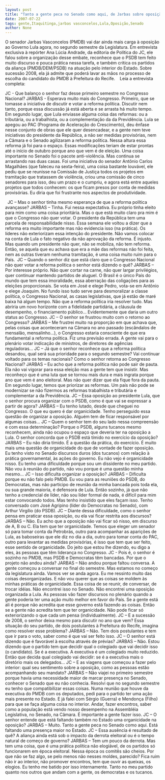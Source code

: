 ```yaml
---
layout: post
title: "Tanto a gente peca no Senado como aqui, de Jarbas sobre oposição a Lula"
date: 2007-07-22
tags: gente,Itaquitinga,jarbas vasconcelos,Lula,Oposição,Senado
author: None
---
```


O&nbsp;senador Jarbas Vasconcelos (PMDB) vai dar ainda mais carga &agrave; oposi&ccedil;&atilde;o ao Governo Lula agora, no segundo semestre da Legislatura. Em entrevista exclusiva &agrave; rep&oacute;rter Ana L&uacute;cia Andrade, da editoria de&nbsp;Pol&iacute;tica do JC, ele falou sobre a organiza&ccedil;&atilde;o desse embate,&nbsp;reconhece que o PSDB tem feito muito discurso e pouca pr&aacute;tica nessa tarefa, e tamb&eacute;m critica os partidos da alian&ccedil;a (PMDB/DEM/PSDB) na atua&ccedil;&atilde;o pelo interior do Estado. Sobre sucess&atilde;o 2008, ela j&aacute; admite que poder&aacute; lavar as m&atilde;os no processo de escolha do candidato do PMDB &agrave; Prefeitura do Recife.&nbsp;
&nbsp;
Leia&nbsp;a entrevista completa:
&nbsp;

JC - Que balan&ccedil;o o senhor faz desse primeiro semestre no Congresso Nacional?
JARBAS - Esperava muito mais do Congresso. Primeiro, que se tomasse a iniciativa de discutir e votar a reforma pol&iacute;tica. Discutir nem tanto, porque essa discuss&atilde;o j&aacute; est&aacute; aberta e se arrasta h&aacute; muito tempo. Em segundo lugar, que Lula enviasse alguma coisa das reformas: ou a tribut&aacute;ria, ou a trabalhista, ou a complementa&ccedil;&atilde;o da da Previd&ecirc;ncia. Lula se apegou ao PAC (Programa de Acelera&ccedil;&atilde;o do Crescimento), deu &ecirc;nfase nesse conjunto de obras que ele quer desencadear, e a gente nem teve iniciativas do presidente da Rep&uacute;blica, a n&atilde;o ser medidas provis&oacute;rias, nem a C&acirc;mara e o Senado agilizaram a reforma pol&iacute;tica. Nessa altura essa reforma j&aacute; foi para o espa&ccedil;o. Essas modifica&ccedil;&otilde;es teriam de estar prontas at&eacute; o in&iacute;cio de outubro porque ano que vem &eacute; de elei&ccedil;&atilde;o. Uma coisa importante no Senado foi o pacote anti-viol&ecirc;ncia. Mas continua se arrastando nas duas casas. Foi uma iniciativa do senador Ant&ocirc;nio Carlos Magalh&atilde;es (que faleceu na sexta-feira), uma coisa bastante louv&aacute;vel, ele pediu que se reunisse na Comiss&atilde;o de Justi&ccedil;a todos os projetos em tramita&ccedil;&atilde;o que tratassem de viol&ecirc;ncia, criou uma comiss&atilde;o de cinco senadores para isso, deu um prazo e o cumpriu, e agora est&aacute; entre aqueles projetos que todos conhecem: os que ficam presos por conta de medidas provis&oacute;rias. Eu diria que foi frustrante nos aspectos de produtividade.

&nbsp;
JC &ndash; Mas o senhor tinha mesmo esperan&ccedil;a de que a reforma pol&iacute;tica avan&ccedil;asse?
JARBAS &ndash; Tinha. Fui nessa expectativa. Eu pr&oacute;prio tinha eleito para mim como uma coisa priorit&aacute;ria. Mas o que est&aacute; muito claro pra mim &eacute; que o Congresso n&atilde;o quer votar. O presidente da Rep&uacute;blica tem uma parcela de responsabilidade nisso. Essa semana ele voltou a dizer que a reforma era muito importante mas n&atilde;o evidencia isso (na pr&aacute;tica). Os l&iacute;deres n&atilde;o exteriorizam essa inten&ccedil;&atilde;o do presidente. N&atilde;o vamos colocar na conta de Lula o fato negativo da n&atilde;o aprova&ccedil;&atilde;o da reforma. &Eacute; injusto. Mas quando um presidente n&atilde;o quer, n&atilde;o se mobiliza, n&atilde;o tem reforma. Ent&atilde;o, se aquela que eu achava que era a m&atilde;e das reformas n&atilde;o foi feita, nem as outras tiveram nenhuma tramita&ccedil;&atilde;o, &eacute; uma coisa muito ruim para o Pa&iacute;s.
&nbsp;JC &ndash; Quando o senhor diz que est&aacute; claro que o Congresso Nacional n&atilde;o quer votar a reforma pol&iacute;tica o senhor est&aacute; dizendo o qu&ecirc;?
JARBAS &ndash; Por interesse pr&oacute;prio. N&atilde;o quer cortar na carne, n&atilde;o quer largar privil&eacute;gios, quer continuar mantendo partidos de aluguel. O Brasil &eacute; o &uacute;nico Pa&iacute;s do mundo que tem essa imoralidade, essa aberra&ccedil;&atilde;o das coliga&ccedil;&otilde;es para as elei&ccedil;&otilde;es proporcionais. Se vota em Jos&eacute; e elege Pedro, vota-se em Ant&ocirc;nio e elege Joaquim. No fundo isso tudo serve para desmoralizar a classe pol&iacute;tica, o Congresso Nacional, as casas legislativas, que j&aacute; est&atilde;o de mar&eacute; baixa h&aacute; algum tempo. N&atilde;o que a reforma pol&iacute;tica iria resolver tudo. Mas abriria um novo horizonte com a fidelidade partid&aacute;ria, a cl&aacute;usula de desempenho, o financiamento p&uacute;blico... Evidentemente que daria um outro status ao Congresso.
JC &ndash; O senhor se frustrou muito com o retorno ao Congresso?
JARBAS &ndash; Me frustrei muito na propor&ccedil;&atilde;o em que achava que, pelas coisas que aconteceram na C&acirc;mara no ano passado (esc&acirc;ndalos de mensal&atilde;o, mensalinho...), o Congresso estaria consciente de que era fundamental a reforma pol&iacute;tica. Fiz uma previs&atilde;o errada. A gente vai para o plen&aacute;rio votar indica&ccedil;&atilde;o de ministros, de diretores de ag&ecirc;ncias reguladoras...
JC &ndash; J&aacute; que o senhor reconhece que a reforma pol&iacute;tica desandou, qual ser&aacute; sua prioridade para o segundo semestre? Vai continuar voltado para os temas nacionais? Como o senhor retorna ao Congresso Nacional?
JARBAS &ndash; Eu acho que a reforma pol&iacute;tica n&atilde;o pode sair de pauta. Ela n&atilde;o vai vigorar para essa elei&ccedil;&atilde;o mas a gente tem que insistir. Mas reconhe&ccedil;o que &eacute; uma luta que se tornou mais dura e mais ingrata porque ano que vem &eacute; ano eleitoral. Mas n&atilde;o quer dizer que ela fique fora da pauta. Em segundo lugar, temos que priorizar as reformas. Um pa&iacute;s n&atilde;o pode se modernizar se n&atilde;o fizermos as reformas trabalhista e tribut&aacute;ria e complementar a da Previd&ecirc;ncia.
JC &ndash; Essa oposi&ccedil;&atilde;o ao presidente Lula, que o senhor procura organizar com o PSDB, como &eacute; que vai se expressar a partir de agora?
JARBAS &ndash; Eu tenho lutado, desde que cheguei no Congresso. O que eu quero &eacute; dar organicidade. Tenho perseguido essa quest&atilde;o de organizar a oposi&ccedil;&atilde;o. Algu&eacute;m tem de ficar respons&aacute;vel por algumas coisas...
JC &ndash; Quem o senhor tem do seu lado nessa compreens&atilde;o e com essa determina&ccedil;&atilde;o? Porque o PSDB, alguns tucanos mesmo reconhecem, ainda n&atilde;o ocupou o espa&ccedil;o que deveria ter na oposi&ccedil;&atilde;o a Lula. O senhor concorda que o PSDB est&aacute; t&iacute;mido no exerc&iacute;cio da oposi&ccedil;&atilde;o?
JARBAS &ndash; Eu n&atilde;o diria t&iacute;mido. &Eacute; a quest&atilde;o da pr&aacute;tica, do exerc&iacute;cio. &Eacute; muito mais uma quest&atilde;o de organicidade do que de vontade de fazer oposi&ccedil;&atilde;o. Eu tenho visto no Senado discursos duros (dos tucanos) com rela&ccedil;&atilde;o &agrave; pr&aacute;tica governamental, &agrave;s a&ccedil;&otilde;es do governo. Eu n&atilde;o vejo &eacute; organicidade nisso. Eu tenho uma dificuldade porque sou um dissidente no meu partido. N&atilde;o vou &agrave; reuni&atilde;o do partido, n&atilde;o vou porque &eacute; uma quest&atilde;o minha mesmo...
JC &ndash; Isso dificulta organizar a oposi&ccedil;&atilde;o?
JARBAS &ndash; Dificulta porque eu n&atilde;o falo pelo PMDB. Eu vou para as reuni&otilde;es do PSDB, do Democratas, mas n&atilde;o participo de reuni&atilde;o da minha bancada pois toda ela, ou sua grande maioria, &eacute; defensora de Lula. Ent&atilde;o sozinho, j&aacute; que n&atilde;o tenho a credencial de l&iacute;der, n&atilde;o sou l&iacute;der formal de nada, &eacute; dif&iacute;cil para mim estar convocando todos. Mas tenho insistido que eles fa&ccedil;am isso. Tenho conversado com Jos&eacute; Agripino (l&iacute;der do Democratas no Senado), com Arthur Virg&iacute;lio (do PSDB).
JC &ndash; Diante dessa dificuldade, como o senhor pensa em praticar essa oposi&ccedil;&atilde;o, ou ela vai ficar restrita aos discursos?
JARBAS &ndash; N&atilde;o. Eu acho que a oposi&ccedil;&atilde;o n&atilde;o vai ficar s&oacute; nisso, em discurso de A, B ou C. Ela tem que ter organicidade. Temos que eleger um senador s&oacute; para tomar conta da Petrobr&aacute;s, outro para acompanhar as apari&ccedil;&otilde;es de Lula, as baboseiras que ele diz no dia a dia, outro para tomar conta do PAC, outro para levantar as medidas provis&oacute;rias, &eacute; isso que tem que ser feito, esse sentido de organicidade. Do jeito que estou lhe dizendo, eu digo a eles, &agrave;s pessoas que t&ecirc;m lideran&ccedil;a no Congresso.
JC - Pois &eacute;, o senhor &eacute; sozinho no PMDB, mas PSDB e Democratas t&ecirc;m bancadas. Por que o projeto n&atilde;o andou ainda?
JARBAS &ndash; N&atilde;o andou porque faltou conversa. A gente come&ccedil;ou a conversar no final do semestre. Mas estamos no come&ccedil;o da legislatura ainda. Vamos ver se anda agora. Eu me ressinto muito das coisas desorganizadas. E n&atilde;o vou querer que as coisas se moldem &agrave;s minhas pr&aacute;ticas de organicidade. Essa coisa de se reunir, de conversar, de trocar id&eacute;ias. N&atilde;o encontrei isso no Senado. N&atilde;o encontrei uma oposi&ccedil;&atilde;o organizada a Lula. As pessoas v&atilde;o fazer discursos no plen&aacute;rio quando a gente poderia ter uma a&ccedil;&atilde;o muito melhor em favor do Pa&iacute;s. Se a gente est&aacute; ali &eacute; porque n&atilde;o acredita que esse governo est&aacute; fazendo as coisas. Ent&atilde;o se a gente n&atilde;o acredita tem que ter organicidade. N&atilde;o pode ficar s&oacute; exteriorizando o que cada um pensa (individualmente).
JC &ndash; E a sucess&atilde;o de 2008, o senhor deixa mesmo para discutir no ano que vem? Essa situa&ccedil;&atilde;o do seu partido, de dois postulantes &agrave; Prefeitura do Recife, imagina como resolver esse problema?
JARBAS &ndash; N&atilde;o. Tem dois postulantes e tem que ir para o voto, saber como &eacute; que vai ser feito isso.
JC &ndash; O senhor est&aacute; dizendo que &eacute; favor&aacute;vel &agrave; escolha atrav&eacute;s de pr&eacute;vias?
JARBAS &ndash; N&atilde;o. Estou dizendo que o partido tem que decidir qual o colegiado que vai decidir isso (o candidato). Se &eacute; a executiva. A executiva &eacute; um colegiado muito reduzido. Ent&atilde;o que decida qual colegiado vai decidir: se &eacute; a executiva mais o diret&oacute;rio mais os delegados...
JC &ndash; E as viagens que come&ccedil;ou a fazer pelo interior: qual seu sentimento sobre a oposi&ccedil;&atilde;o, como as pessoas est&atilde;o acompanhando seu mandato?
JARBAS &ndash; N&atilde;o viajei no primeiro semestre porque havia uma necessidade maior de marcar presen&ccedil;a no Senado, conhecer o Senado que eu n&atilde;o conhecia. Resolvi que no segundo semestre eu tenho que compatibilizar essas coisas. Numa reuni&atilde;o que houve da executiva do PMDB com os deputados, pedi para o partido ter uma a&ccedil;&atilde;o mais presente no Estado. E j&aacute; falei com S&eacute;rgio (Guerra) e Mendon&ccedil;a (Filho) para que se fa&ccedil;a alguma coisa no interior. Andar, fazer encontros, saber como a popula&ccedil;&atilde;o est&aacute; vendo nosso desempenho na Assembl&eacute;ia Legislativa, no Senado, na C&acirc;mara. &Eacute; importante a gente fazer isso.
JC &ndash; O senhor entende que est&aacute; faltando tamb&eacute;m no Estado uma organicidade na oposi&ccedil;&atilde;o?
JARBAS &ndash; Muito. Tanto a gente peca no Senado como aqui. Est&aacute; faltando uma presen&ccedil;a maior no Estado.
JC &ndash; Essa aus&ecirc;ncia &eacute; resultado de qu&ecirc;? A alian&ccedil;a ainda est&aacute; sob o impacto da derrota eleitoral ou &eacute; o tempo natural de come&ccedil;o de governo?
JARBAS &ndash; Tem um pouco da derrota. Mas tem uma coisa, que &eacute; uma pr&aacute;tica pol&iacute;tica n&atilde;o elogi&aacute;vel, de os partidos s&oacute; funcionarem em &eacute;poca eleitoral. Nessa &eacute;poca os comit&ecirc;s s&atilde;o cheios. Por que n&atilde;o se faz algo, se pelo menos n&atilde;o nesses moldes, parecido? Fica ruim n&atilde;o ir ao interior, n&atilde;o promover encontros, tem que ouvir as queixas, os elogios. Eu tenho me batido por isso internamente. Tanto no meu partido quanto nos outros que andam com a gente, os democratas e os tucanos.

 